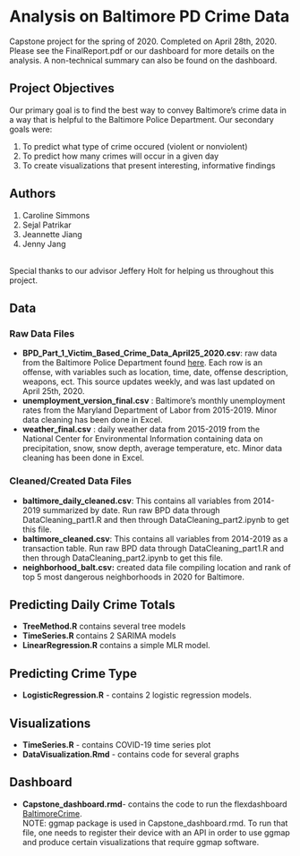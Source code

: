 # Analysis on Baltimore PD Crime Data
Capstone project for the spring of 2020. Completed on April 28th, 2020. Please see the FinalReport.pdf or our dashboard for more details on the analysis. A non-technical summary can also be found on the dashboard. 

## Project Objectives
Our primary goal is to find the best way to convey Baltimore’s crime data in a way that is helpful to the Baltimore Police Department. Our secondary goals were:

1) To predict what type of crime occured (violent or nonviolent)
2) To predict how many crimes will occur in a given day
3) To create visualizations that present interesting, informative findings

## Authors
1) Caroline Simmons
2) Sejal Patrikar
3) Jeannette Jiang
4) Jenny Jang <br />
<br />
Special thanks to our advisor Jeffery Holt for helping us throughout this project. 

## Data
### Raw Data Files
* **BPD_Part_1_Victim_Based_Crime_Data_April25_2020.csv**: raw data from the Baltimore Police Department found [here](https://data.baltimorecity.gov/Public-Safety/BPD-Part-1-Victim-Based-Crime-Data/wsfq-mvij/data). Each row is an offense, with variables such as location, time, date, offense description, weapons, ect. This source updates weekly, and was last updated on April 25th, 2020.
* **unemployment_version_final.csv** : Baltimore’s monthly unemployment rates from the Maryland Department of Labor from 2015-2019. Minor data cleaning has been done in Excel.
* **weather_final.csv** : daily weather data from 2015-2019 from the National Center for Environmental Information containing data on precipitation, snow, snow depth, average temperature, etc. Minor data cleaning has been done in Excel.

### Cleaned/Created Data Files
* **baltimore_daily_cleaned.csv**: This contains all variables from 2014-2019 summarized by date. Run raw BPD data through DataCleaning_part1.R and then through DataCleaning_part2.ipynb to get this file.
* **baltimore_cleaned.csv**: This contains all variables from 2014-2019 as a transaction table. Run raw BPD data through DataCleaning_part1.R and then through DataCleaning_part2.ipynb to get this file.
* **neighborhood_balt.csv:** created data file compiling location and rank of top 5 most dangerous neighborhoods in 2020 for Baltimore.

## Predicting Daily Crime Totals
* **TreeMethod.R** contains several tree models
* **TimeSeries.R** contains 2 SARIMA models
* **LinearRegression.R** contains a simple MLR model.

## Predicting Crime Type
* **LogisticRegression.R** - contains 2 logistic regression models.

## Visualizations
* **TimeSeries.R** - contains COVID-19 time series plot
* **DataVisualization.Rmd** - contains code for several graphs

## Dashboard
* **Capstone_dashboard.rmd**- contains the code to run the flexdashboard [BaltimoreCrime](https://rpubs.com/jj_99/baltimorepdcrime). <br /> NOTE: ggmap package is used in Capstone_dashboard.rmd. To run that file, one needs to register their device with an API in order to use ggmap and produce certain visualizations that require ggmap software.
